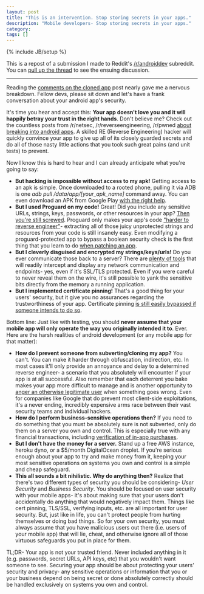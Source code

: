 ```yaml
---
layout: post
title: "This is an intervention. Stop storing secrets in your apps."
description: "Mobile developers- Stop storing secrets in your apps."
category: 
tags: []
---
```

{% include JB/setup %}

This is a repost of a submission I made to Reddit's [/r/androiddev](https://reddit.com/r/androiddev) subreddit. You can [pull up the thread](https://www.reddit.com/r/androiddev/comments/3dedaj/dear_android_developer_this_is_an_intervention/) to see the ensuing discussion.

------

Reading the [comments on the cloned app](https://www.reddit.com/r/androiddev/comments/3dblmo/am_exact_copy_of_my_app_has_been_uploaded_to_the/) post nearly gave me a nervous breakdown. Fellow devs, please sit down and let's have a frank conversation about your android app's security. 

It's time you hear and accept this: **Your app doesn't love you and it will happily betray your trust in the right hands**. Don't believe me? Check out the countless posts from /r/netsec, /r/reverseengineering, /r/pwned [about breaking into android apps](https://www.reddit.com/r/reverseengineering+netsec+pwned/search?q=Android&amp;restrict_sr=on&amp;sort=relevance&amp;t=all). A skilled RE (Reverse Engineering) hacker will quickly convince your app to give up all of its closely guarded secrets and do all of those nasty little actions that you took such great pains (and unit tests) to prevent.

Now I know this is hard to hear and I can already anticipate what you're going to say:

* **But hacking is impossible without access to my apk!** Getting access to an apk is simple. Once downloaded to a rooted phone, pulling it via ADB is one *adb pull /data/app/[your_apk_name]* command away. You can even download an APK from Google Play [with the right help](https://chrome.google.com/webstore/detail/apk-downloader/cgihflhdpokeobcfimliamffejfnmfii). 
* **But I used Proguard on my code!** Great! Did you include any sensitive URLs, strings, keys, passwords, or other resources in your app? [Then you're still screwed](http://proguard.sourceforge.net/FAQ.html#encrypt). Proguard only makes your app's code ["harder to reverse engineer"](https://developer.android.com/tools/help/proguard.html)- extracting all of those juicy unprotected strings and resources from your code is still insanely easy. Even modifying a proguard-protected app to bypass a boolean security check is the first thing that you learn to do [when patching an app](http://leonjza.github.io/blog/2015/02/09/no-more-jailbreak-detection-an-adventure-into-android-reversing-and-smali-patching/).
* **But I cleverly disguised and encrypted my strings/keys/urls!** Do you ever communicate those back to a server? There are [plenty of tools](http://www.charlesproxy.com/) that will readily intercept and display any network communication and endpoints- yes, even if it's SSL/TLS protected. Even if you were careful to never reveal them on the wire, it's still possible to yank the sensitive bits directly from the memory a running application.
* **But I implemented certificate pinning!** That's a good thing for your users' security, but it give you no assurances regarding the trustworthiness of your app. Certificate pinning [is still easily bypassed if someone intends to do so](https://www.reddit.com/r/netsec/comments/3csh17/reverse_engineering_the_subway_android_app/).

Bottom line: Just like with testing, you should **never assume that your mobile app will only operate the way you originally intended it to**. Ever. Here are the harsh realities of android development (or any mobile app for that matter):

* **How do I prevent someone from subverting/cloning my app?** You can't. You can make it harder through obfuscation, indirection, etc. In most cases it'll only provide an annoyance and delay to a determined reverse engineer- a scenario that you absolutely will encounter if your app is at all successful. Also remember that each deterrent you bake makes your app more difficult to manage and is another opportunity to [anger an otherwise legitimate user](https://en.wikipedia.org/wiki/Digital_rights_management) when something goes wrong. Even for companies like Google that do prevent most client-side exploitations, it's a never ending, incredibly expensive arms race between their vast security teams and individual hackers.
* **How do I perform business-sensitive operations then?** If you need to do something that you must be absolutely sure is not subverted, only do them on a server you own and control. This is especially true with any financial transactions, including [verification of in-app purchases](https://developer.android.com/google/play/developer-api.html).
* **But I don't have the money for a server.** Stand up a free AWS instance, heroku dyno, or a $5/month DigitalOcean droplet. If you're serious enough about your app to try and make money from it, keeping your most sensitive operations on systems you own and control is a simple and cheap safeguard.
* **This all sounds a bit nihilistic. Why do anything then?** Realize that there's two different types of security you should be considering- *User Security* and *Business Security*. You should be focused on user security with your mobile apps- it's about making sure that your users don't accidentally do anything that would negatively impact them. Things like cert pinning, TLS/SSL, verifying inputs, etc. are all important for user security. But, just like in life, you can't protect people from hurting themselves or doing bad things. So for your own security, you must always assume that you have malicious users out there (i.e. users of your mobile app) that will lie, cheat, and otherwise ignore all of those virtuous safeguards you put in place for them. 

TL;DR- Your app is not your trusted friend. Never included anything in it (e.g. passwords, secret URLs, API keys, etc) that you wouldn't want someone to see. Securing your app should be about protecting your users' security and privacy- any sensitive operations or information that you or your business depend on being secret or done absolutely correctly should be handled exclusively on systems you own and control.